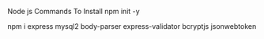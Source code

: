 Node js Commands
  To Install 
  npm init -y

  npm i express mysql2 body-parser express-validator bcryptjs jsonwebtoken



